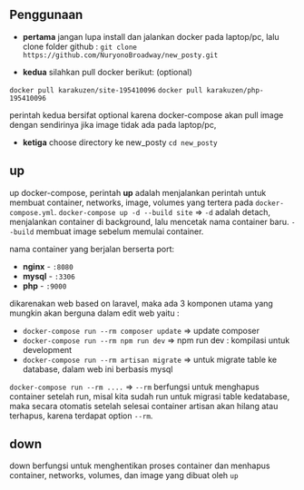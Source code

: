 ## Penggunaan

- **pertama**
jangan lupa install dan jalankan docker pada laptop/pc, lalu clone folder github : `git clone https://github.com/NuryonoBroadway/new_posty.git`

- **kedua**
silahkan pull docker berikut: (optional)

`docker pull karakuzen/site-195410096`
`docker pull karakuzen/php-195410096`

perintah kedua bersifat optional karena docker-compose akan pull image dengan sendirinya jika image tidak ada pada laptop/pc,

- **ketiga**
choose directory ke new_posty `cd new_posty`

## up

up docker-compose, perintah **up** adalah menjalankan perintah untuk membuat container, networks, image, volumes yang tertera pada `docker-compose.yml`. `docker-compose up -d --build site` => `-d` adalah detach, menjalankan container di background, lalu mencetak nama container baru. `--build` membuat image sebelum memulai container.

nama container yang berjalan berserta port:
- **nginx** - `:8080`
- **mysql** - `:3306`
- **php** - `:9000`

dikarenakan web based on laravel, maka ada 3 komponen utama yang mungkin akan berguna dalam edit web yaitu :
- `docker-compose run --rm composer update` => update composer
- `docker-compose run --rm npm run dev` => npm run dev : kompilasi untuk development
- `docker-compose run --rm artisan migrate` => untuk migrate table ke database, dalam web ini berbasis mysql

`docker-compose run --rm ....` => `--rm` berfungsi untuk menghapus container setelah run, misal kita sudah run untuk migrasi table kedatabase, maka secara otomatis setelah selesai container artisan akan hilang atau terhapus, karena terdapat option `--rm`.

## down

down berfungsi untuk menghentikan proses container dan menhapus container, networks, volumes, dan image yang dibuat oleh `up`